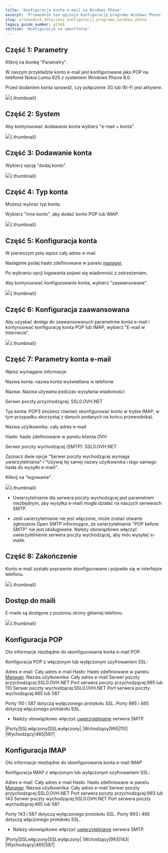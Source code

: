 ```yaml
---
title: 'Konfiguracja konta e-mail na Windows Phone'
excerpt: 'Przewodnik ten opisuje konfigurację programu Windows Phone'
slug: przewodnik_dotyczacy_konfiguracji_programu_windows_phone
legacy_guide_number: g1346
section: 'Konfiguracja na smartfonie'
---
```


## Część 1: Parametry
Kliknij na ikonkę "Parametry".

W naszym przykładzie konto e-mail jest konfigurowane jako POP na telefonie Nokia Lumia 625 z systemem Windows Phone 8.0.

Przed dodaniem konta sprawdź, czy połączenie 3G lub Wi-Fi jest aktywne.

![](images/img_1501.jpg){.thumbnail}


## Część 2: System
Aby kontynuować dodawanie konta wybierz "e-mail + konta".

![](images/img_1502.jpg){.thumbnail}


## Część 3: Dodawanie konta
Wybierz opcję "dodaj konto".

![](images/img_1503.jpg){.thumbnail}


## Część 4: Typ konta
Możesz wybrać typ konta.

Wybierz "inne konto", aby dodać konto POP lub IMAP.

![](images/img_1504.jpg){.thumbnail}


## Część 5: Konfiguracja konta
W pierwszym polu wpisz cały adres e-mail. 

Następnie podaj hasło zdefiniowane w panelu [manager](https://www.ovh.pl/managerv3/).

Po wybraniu opcji logowania pojawi się wiadomość z ostrzeżeniem.

Aby kontynuować konfigurowanie konta, wybierz "zaawansowane".

![](images/img_1505.jpg){.thumbnail}


## Część 6: Konfiguracja zaawansowana
Aby uzyskać dostęp do zaawansowanych parametrów konta e-mail i kontynuować konfigurację konta POP lub IMAP, wybierz "E-mail w Internecie".

![](images/img_1506.jpg){.thumbnail}


## Część 7: Parametry konta e-mail
Wpisz wymagane informacje:


Nazwa konta: nazwa konta wyświetlana w telefonie

Nazwa: Nazwa używana podczas wysyłania wiadomości

Serwer poczty przychodzącej: SSL0.OVH.NET

Typ konta: POP3 (możesz również skonfigurować konto w trybie IMAP, w tym przypadku skorzystaj z danych podanych na końcu przewodnika).

Nazwa użytkownika: cały adres e-mail

Hasło: hasło zdefiniowane w panelu klienta OVH

Serwer poczty wychodzącej (SMTP): SSL0.OVH.NET

Zaznacz dwie opcje "Serwer poczty wychodzącej wymaga uwierzytelniania" i "Używaj tej samej nazwy użytkownika i tego samego hasła do wysyłki e-maili".

Kliknij na "logowanie".

![](images/img_2401.jpg){.thumbnail}

- Uwierzytelnianie dla serwera poczty wychodzącej jest parametrem niezbędnym, aby wysyłka e-maili mogła działać na naszych serwerach SMTP. 

- Jeśli uwierzytelnianie nie jest włączone, może zostać otwarte zgłoszenie Open SMTP informujące, że uwierzytelnianie "POP before SMTP" nie jest obsługiwane. Należy obowiązkowo włączyć uwierzytelnienie serwera poczty wychodzącej, aby móc wysyłać e-maile.




## Część 8: Zakończenie
Konto e-mail zostało poprawnie skonfigurowane i pojawiło się w interfejsie telefonu.

![](images/img_1508.jpg){.thumbnail}


## Dostęp do maili
E-maile są dostępne z poziomu strony głównej telefonu.

![](images/img_1509.jpg){.thumbnail}


## Konfiguracja POP
Oto informacje niezbędne do skonfigurowania konta e-mail POP.

Konfiguracja POP z włączonym lub wyłączonym szyfrowaniem SSL:

Adres e-mail: Cały adres e-mail
Hasło: Hasło zdefiniowane w panelu [Manager](https://www.ovh.com/managerv3/).
Nazwa użytkownika: Cały adres e-mail
Serwer poczty przychodzącej:SSL0.OVH.NET
Port serwera poczty przychodzącej:995 lub 110
Serwer poczty wychodzącej:SSL0.OVH.NET
Port serwera poczty wychodzącej:465 lub 587

Porty 110 i 587 dotyczą wyłączonego protokołu SSL.
Porty 995 i 465 dotyczą włączonego protokołu SSL.


- Należy obowiązkowo włączyć [uwierzytelnianie](#configuration_du_compte_e-mail_mutualise_sous_windows_phone_8_partie_7_parametres_du_compte_e-mail) serwera SMTP.


|Porty|SSLwłączony|SSLwyłączony|
|Wchodzący|995|110|
|Wychodzący|465|587|




## Konfiguracja IMAP
Oto informacje niezbędne do skonfigurowania konta e-mail IMAP

Konfiguracja IMAP z włączonym lub wyłączonym szyfrowaniem SSL:

Adres e-mail: Cały adres e-mail
Hasło: Hasło zdefiniowane w panelu [Manager](https://www.ovh.com/managerv3/).
Nazwa użytkownika: Cały adres e-mail
Serwer poczty przychodzącej:SSL0.OVH.NET
Port serwera poczty przychodzącej:993 lub 143
Serwer poczty wychodzącej:SSL0.OVH.NET
Port serwera poczty wychodzącej:465 lub 587

Porty 143 i 587 dotyczą wyłączonego protokołu SSL.
Porty 993 i 465 dotyczą włączonego protokołu SSL.


- Należy obowiązkowo włączyć [uwierzytelnianie](#configuration_du_compte_e-mail_mutualise_sous_windows_phone_8_partie_7_parametres_du_compte_e-mail) serwera SMTP.


|Porty|SSLwłączony|SSLwyłączony|
|Wchodzący|993|143|
|Wychodzący|465|587|



